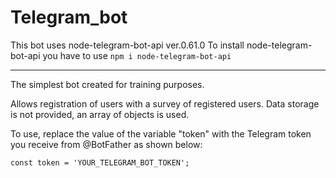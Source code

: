 # Telegram_bot

This bot uses node-telegram-bot-api ver.0.61.0
To install node-telegram-bot-api you have to use `npm i node-telegram-bot-api`

---

The simplest bot created for training purposes.

Allows registration of users with a survey of registered users. Data storage is not provided, an array of objects is used.

To use, replace the value of the variable "token" with the Telegram token you receive from @BotFather as shown below:

```
const token = 'YOUR_TELEGRAM_BOT_TOKEN';
```
